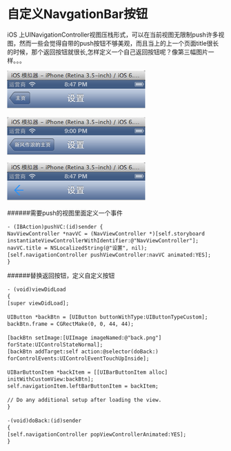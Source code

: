 自定义NavgationBar按钮
================================

iOS  上UINavigationController视图压栈形式，可以在当前视图无限制push许多视图，然而一些会觉得自带的push按钮不够美观，而且当上的上一个页面title很长的时候，那个返回按钮就很长,怎样定义一个自己返回按钮呢？像第三幅图片一样。。。

![图一](https://github.com/XFZLDXF/XFNavBarBtn/blob/master/XFNavBarBtn/QQ20130816-14.png)

![图二](https://github.com/XFZLDXF/XFNavBarBtn/blob/master/XFNavBarBtn/QQ20130816-16.png)

![图三](https://github.com/XFZLDXF/XFNavBarBtn/blob/master/XFNavBarBtn/QQ20130816-15.png)



######需要push的视图里面定义一个事件


    - (IBAction)pushVC:(id)sender {
    NavViewController *navVC = (NavViewController *)[self.storyboard     instantiateViewControllerWithIdentifier:@"NavViewController"];
    navVC.title = NSLocalizedString(@"设置", nil);
    [self.navigationController pushViewController:navVC animated:YES];
    } 
    
######替换返回按钮，定义自定义按钮
 
    - (void)viewDidLoad
    {
    [super viewDidLoad];
    
    UIButton *backBtn = [UIButton buttonWithType:UIButtonTypeCustom];
    backBtn.frame = CGRectMake(0, 0, 44, 44);
    
    [backBtn setImage:[UIImage imageNamed:@"back.png"] forState:UIControlStateNormal];
    [backBtn addTarget:self action:@selector(doBack:) forControlEvents:UIControlEventTouchUpInside];
    
    UIBarButtonItem *backItem = [[UIBarButtonItem alloc] initWithCustomView:backBtn];
    self.navigationItem.leftBarButtonItem = backItem;
     
	// Do any additional setup after loading the view.
    }

    -(void)doBack:(id)sender
    {
    [self.navigationController popViewControllerAnimated:YES];
    }
    
    
    
